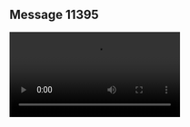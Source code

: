 ## Message 11395



![Video](https://data.iron-swords.co.il/2024/September/10/11395/11395_media.mp4)
